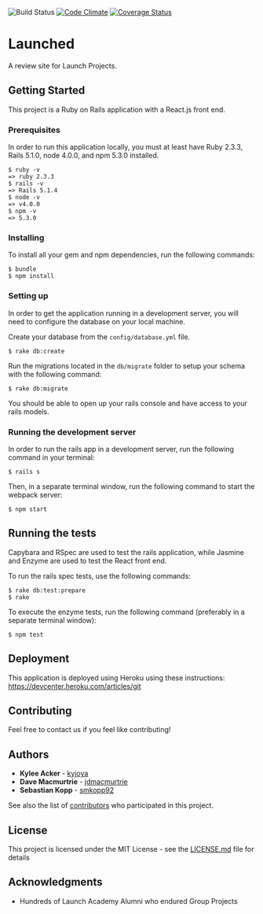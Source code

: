 ![Build Status](https://codeship.com/projects/eb1dac80-8ffc-0135-d228-221ed15e40b3/status?branch=master)
[![Code Climate](https://codeclimate.com/github/jdmacmurtrie/launched/badges/gpa.svg)](https://codeclimate.com/github/jdmacmurtrie/launched)
[![Coverage Status](https://coveralls.io/repos/github/jdmacmurtrie/launched/badge.svg?branch=master)](https://coveralls.io/github/jdmacmurtrie/launched?branch=master)

# Launched

A review site for Launch Projects.

## Getting Started

This project is a Ruby on Rails application with a React.js front end.

### Prerequisites

In order to run this application locally, you must at least have Ruby 2.3.3, Rails 5.1.0, node 4.0.0, and npm 5.3.0 installed.

```no-highlight
$ ruby -v
=> ruby 2.3.3
$ rails -v
=> Rails 5.1.4
$ node -v
=> v4.0.0
$ npm -v
=> 5.3.0
```

### Installing

To install all your gem and npm dependencies, run the following commands:

```
$ bundle
$ npm install
```

### Setting up

In order to get the application running in a development server, you will need to configure the database on your local machine.

Create your database from the `config/database.yml` file.

```
$ rake db:create
```

Run the migrations located in the `db/migrate` folder to setup your schema with the following command:

```
$ rake db:migrate
```

You should be able to open up your rails console and have access to your rails models.

### Running the development server

In order to run the rails app in a development server, run the following command in your terminal:

```
$ rails s
```

Then, in a separate terminal window, run the following command to start the webpack server:

```
$ npm start
```

## Running the tests

Capybara and RSpec are used to test the rails application, while Jasmine and Enzyme are used to test the React front end.

To run the rails spec tests, use the following commands:

```
$ rake db:test:prepare
$ rake
```

To execute the enzyme tests, run the following command (preferably in a separate terminal window):

```
$ npm test
```

## Deployment

This application is deployed using Heroku using these instructions: https://devcenter.heroku.com/articles/git

## Contributing

Feel free to contact us if you feel like contributing!

## Authors

* **Kylee Acker** - [kyjoya](https://github.com/kyjoya)
* **Dave Macmurtrie** - [jdmacmurtrie](https://github.com/jdmacmurtrie)
* **Sebastian Kopp** - [smkopp92](https://github.com/smkopp92)

See also the list of [contributors](https://github.com/jdmacmurtrie/launched/contributors) who participated in this project.

## License

This project is licensed under the MIT License - see the [LICENSE.md](LICENSE.md) file for details

## Acknowledgments

* Hundreds of Launch Academy Alumni who endured Group Projects
